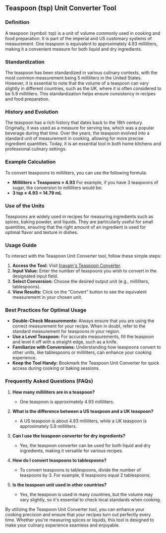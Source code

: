 ## Teaspoon (tsp) Unit Converter Tool

### Definition
A teaspoon (symbol: tsp) is a unit of volume commonly used in cooking and food preparation. It is part of the imperial and US customary systems of measurement. One teaspoon is equivalent to approximately 4.93 milliliters, making it a convenient measure for both liquid and dry ingredients.

### Standardization
The teaspoon has been standardized in various culinary contexts, with the most common measurement being 5 milliliters in the United States. However, it is essential to note that the volume of a teaspoon can vary slightly in different countries, such as the UK, where it is often considered to be 5.9 milliliters. This standardization helps ensure consistency in recipes and food preparation.

### History and Evolution
The teaspoon has a rich history that dates back to the 18th century. Originally, it was used as a measure for serving tea, which was a popular beverage during that time. Over the years, the teaspoon evolved into a standard unit of measurement in cooking, allowing for more precise ingredient quantities. Today, it is an essential tool in both home kitchens and professional culinary settings.

### Example Calculation
To convert teaspoons to milliliters, you can use the following formula:
- **Milliliters = Teaspoons × 4.93**
For example, if you have 3 teaspoons of sugar, the conversion to milliliters would be:
- **3 tsp × 4.93 = 14.79 mL**

### Use of the Units
Teaspoons are widely used in recipes for measuring ingredients such as spices, baking powder, and liquids. They are particularly useful for small quantities, ensuring that the right amount of an ingredient is used for optimal flavor and texture in dishes.

### Usage Guide
To interact with the Teaspoon Unit Converter tool, follow these simple steps:
1. **Access the Tool:** Visit [Inayam's Teaspoon Converter](https://www.inayam.co/unit-converter/volume).
2. **Input Value:** Enter the number of teaspoons you wish to convert in the designated input field.
3. **Select Conversion:** Choose the desired output unit (e.g., milliliters, tablespoons).
4. **View Results:** Click on the "Convert" button to see the equivalent measurement in your chosen unit.

### Best Practices for Optimal Usage
- **Double-Check Measurements:** Always ensure that you are using the correct measurement for your recipe. When in doubt, refer to the standard measurement for teaspoons in your region.
- **Use a Level Teaspoon:** For accurate measurements, fill the teaspoon and level it off with a straight edge, such as a knife.
- **Familiarize with Conversions:** Understanding how teaspoons convert to other units, like tablespoons or milliliters, can enhance your cooking experience.
- **Keep the Tool Handy:** Bookmark the Teaspoon Unit Converter for quick access during cooking or baking sessions.

### Frequently Asked Questions (FAQs)

1. **How many milliliters are in a teaspoon?**
   - One teaspoon is approximately 4.93 milliliters.

2. **What is the difference between a US teaspoon and a UK teaspoon?**
   - A US teaspoon is about 4.93 milliliters, while a UK teaspoon is approximately 5.9 milliliters.

3. **Can I use the teaspoon converter for dry ingredients?**
   - Yes, the teaspoon converter can be used for both liquid and dry ingredients, making it versatile for various recipes.

4. **How do I convert teaspoons to tablespoons?**
   - To convert teaspoons to tablespoons, divide the number of teaspoons by 3. For example, 6 teaspoons equal 2 tablespoons.

5. **Is the teaspoon unit used in other countries?**
   - Yes, the teaspoon is used in many countries, but the volume may vary slightly, so it's essential to check local standards when cooking.

By utilizing the Teaspoon Unit Converter tool, you can enhance your cooking precision and ensure that your recipes turn out perfectly every time. Whether you're measuring spices or liquids, this tool is designed to make your culinary experience seamless and enjoyable.